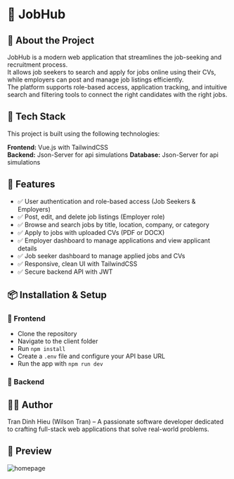 # 💼 JobHub

## 📌 About the Project

JobHub is a modern web application that streamlines the job-seeking and recruitment process.  
It allows job seekers to search and apply for jobs online using their CVs, while employers can post and manage job listings efficiently.  
The platform supports role-based access, application tracking, and intuitive search and filtering tools to connect the right candidates with the right jobs.

## 🚀 Tech Stack

This project is built using the following technologies:

**Frontend:** Vue.js with TailwindCSS  
**Backend:** Json-Server for api simulations
**Database:** Json-Server for api simulations

## 🔧 Features

- ✅ User authentication and role-based access (Job Seekers & Employers)
- ✅ Post, edit, and delete job listings (Employer role)
- ✅ Browse and search jobs by title, location, company, or category
- ✅ Apply to jobs with uploaded CVs (PDF or DOCX)
- ✅ Employer dashboard to manage applications and view applicant details
- ✅ Job seeker dashboard to manage applied jobs and CVs
- ✅ Responsive, clean UI with TailwindCSS
- ✅ Secure backend API with JWT

## 📦 Installation & Setup

### 🔹 Frontend

- Clone the repository
- Navigate to the client folder
- Run `npm install`
- Create a `.env` file and configure your API base URL
- Run the app with `npm run dev`

### 🔹 Backend

## 👨‍💻 Author

Tran Dinh Hieu (Wilson Tran) – A passionate software developer dedicated to crafting full-stack web applications that solve real-world problems.

## 🚀 Preview

![homepage](https://github.com/user-attachments/assets/aa8724a2-5cc7-4bca-9828-f5a00710fc12)
